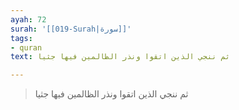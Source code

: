 ```yaml
---
ayah: 72
surah: '[[019-Surah|سورة]]'
tags:
- quran
text: ثم ننجي الذين اتقوا ونذر الظالمين فيها جثيا

---
```

> ثم ننجي الذين اتقوا ونذر الظالمين فيها جثيا
